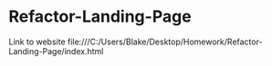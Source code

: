 # Refactor-Landing-Page
Link to website file:///C:/Users/Blake/Desktop/Homework/Refactor-Landing-Page/index.html